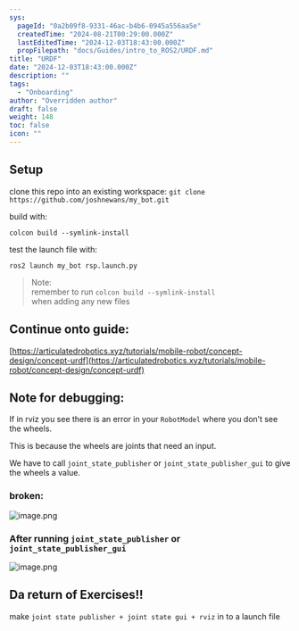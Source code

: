 ```yaml
---
sys:
  pageId: "0a2b09f8-9331-46ac-b4b6-0945a556aa5e"
  createdTime: "2024-08-21T00:29:00.000Z"
  lastEditedTime: "2024-12-03T18:43:00.000Z"
  propFilepath: "docs/Guides/intro_to_ROS2/URDF.md"
title: "URDF"
date: "2024-12-03T18:43:00.000Z"
description: ""
tags:
  - "Onboarding"
author: "Overridden author"
draft: false
weight: 148
toc: false
icon: ""
---
```


## Setup

clone this repo into an existing workspace:
`git clone https://github.com/joshnewans/my_bot.git`

build with:

`colcon build --symlink-install`

test the launch file with:

`ros2 launch my_bot rsp.launch.py`

> Note:  
> remember to run `colcon build --symlink-install`  
> when adding any new files

## Continue onto guide:

[https://articulatedrobotics.xyz/tutorials/mobile-robot/concept-design/concept-urdf](https://articulatedrobotics.xyz/tutorials/mobile-robot/concept-design/concept-urdf)

## Note for debugging:

If in rviz you see there is an error in your `RobotModel` where you don’t see the wheels.

This is because the wheels are joints that need an input. 

We have to call `joint_state_publisher` or `joint_state_publisher_gui` to give the wheels a value.

### broken:

![image.png](https://prod-files-secure.s3.us-west-2.amazonaws.com/d518164a-d88e-44d1-a4ee-3adb3bd8bce0/96a1d089-1f17-4dbf-8563-f2aef56a4d37/image.png?X-Amz-Algorithm=AWS4-HMAC-SHA256&X-Amz-Content-Sha256=UNSIGNED-PAYLOAD&X-Amz-Credential=ASIAZI2LB466566S3ANZ%2F20250226%2Fus-west-2%2Fs3%2Faws4_request&X-Amz-Date=20250226T181110Z&X-Amz-Expires=3600&X-Amz-Security-Token=IQoJb3JpZ2luX2VjECoaCXVzLXdlc3QtMiJIMEYCIQDploy0jZRoiuDKf8hzYxW9YVYjwFlFwjLTiAFx55qkFAIhAMcG2VU3xUmT7oOL3Bp6b%2Fn31Kdd8%2BXKzOi27jt5RYV6Kv8DCGMQABoMNjM3NDIzMTgzODA1Igww6Omg5bfOxzCayowq3APSVxJqQyg80XtqAXoKDHXr2S2VBjKjYV4kwUiBP%2F4bsDs3bwbEiotiIwtsbXie1jwOLeWm1LfOfOaxOg9iIAx8vLUmMF60c3ZrZ901EVG%2BmGtUk44qy0yuccdcL6x%2F5wI8yT6NB6lnsbM%2B7nFPS77o1sZuTYxfa0024Cwb1DN%2B8mKDg08ovENmvmWorzfc8kgGVKZH12hMdwh0HLnhNHZrYDjgfYayqRIK4R0iuG%2BeU%2FWZzGERklw4ERecqJijDdsjtb5u0v1eKxVZHfdd4SD%2BAOyHZ2R4M2BWm1ujYtUMGKOcJlsy7IZB99sSiTF49AcOGnJGCNwkIzWktbwdnWQkrRSN2mtGhqT7Vwcin2nFydyWOg7tKwiKjpOrm6ltZJF63vVqXOLLle9SApUWuq%2FAf8%2Bwpq3IWEDdkiqolUnS22uz3dKInSdckbZXIzhHOMieRmMorRrIxjYCDOjRdDVFpsa9yh%2Futo%2FCSzgKozwcdDc%2BCMclltgNUlGgXSd5XHEb3Fb8WEAUEF3DJ5YFtjZAyRob7Q7uicZOHGgtdotlnootdnKV7A7x0UlYUu2AFoLB6KQP7orRcbScF2esMmLXCNVdXsJ78iZsFvyfCk55AHiZn8D35hmFOfKj%2FjDVqf29BjqkAfz1TXrEkHbtnMsH2QRuqrZdevm582XhlbA4kbyx5TRpbH%2FmFtUKbXRyGkT%2FpfdO019fv6Tv7oOx4qiejT6ob4eF6%2FX32agDnyPb8kfC2Ux%2BWm54p%2FkLfdSDGaecaZqnhVYTG%2FMT6WVY2lO%2FnlnjD%2FsWCWvj6G39x%2BNNFxvfHwRgCGT6mph2n8QgCYCWujd2y1elL%2FZ38rg%2B4EcL3VqHkcDKjgaa&X-Amz-Signature=7786da6f3cee73b0600c197d14c1516ec98278d356b14e6e08a37c70414a12b9&X-Amz-SignedHeaders=host&x-id=GetObject)

### After running `joint_state_publisher` or `joint_state_publisher_gui`

![image.png](https://prod-files-secure.s3.us-west-2.amazonaws.com/d518164a-d88e-44d1-a4ee-3adb3bd8bce0/130c99c7-1b0b-4031-9953-844fc3950ff4/image.png?X-Amz-Algorithm=AWS4-HMAC-SHA256&X-Amz-Content-Sha256=UNSIGNED-PAYLOAD&X-Amz-Credential=ASIAZI2LB466566S3ANZ%2F20250226%2Fus-west-2%2Fs3%2Faws4_request&X-Amz-Date=20250226T181110Z&X-Amz-Expires=3600&X-Amz-Security-Token=IQoJb3JpZ2luX2VjECoaCXVzLXdlc3QtMiJIMEYCIQDploy0jZRoiuDKf8hzYxW9YVYjwFlFwjLTiAFx55qkFAIhAMcG2VU3xUmT7oOL3Bp6b%2Fn31Kdd8%2BXKzOi27jt5RYV6Kv8DCGMQABoMNjM3NDIzMTgzODA1Igww6Omg5bfOxzCayowq3APSVxJqQyg80XtqAXoKDHXr2S2VBjKjYV4kwUiBP%2F4bsDs3bwbEiotiIwtsbXie1jwOLeWm1LfOfOaxOg9iIAx8vLUmMF60c3ZrZ901EVG%2BmGtUk44qy0yuccdcL6x%2F5wI8yT6NB6lnsbM%2B7nFPS77o1sZuTYxfa0024Cwb1DN%2B8mKDg08ovENmvmWorzfc8kgGVKZH12hMdwh0HLnhNHZrYDjgfYayqRIK4R0iuG%2BeU%2FWZzGERklw4ERecqJijDdsjtb5u0v1eKxVZHfdd4SD%2BAOyHZ2R4M2BWm1ujYtUMGKOcJlsy7IZB99sSiTF49AcOGnJGCNwkIzWktbwdnWQkrRSN2mtGhqT7Vwcin2nFydyWOg7tKwiKjpOrm6ltZJF63vVqXOLLle9SApUWuq%2FAf8%2Bwpq3IWEDdkiqolUnS22uz3dKInSdckbZXIzhHOMieRmMorRrIxjYCDOjRdDVFpsa9yh%2Futo%2FCSzgKozwcdDc%2BCMclltgNUlGgXSd5XHEb3Fb8WEAUEF3DJ5YFtjZAyRob7Q7uicZOHGgtdotlnootdnKV7A7x0UlYUu2AFoLB6KQP7orRcbScF2esMmLXCNVdXsJ78iZsFvyfCk55AHiZn8D35hmFOfKj%2FjDVqf29BjqkAfz1TXrEkHbtnMsH2QRuqrZdevm582XhlbA4kbyx5TRpbH%2FmFtUKbXRyGkT%2FpfdO019fv6Tv7oOx4qiejT6ob4eF6%2FX32agDnyPb8kfC2Ux%2BWm54p%2FkLfdSDGaecaZqnhVYTG%2FMT6WVY2lO%2FnlnjD%2FsWCWvj6G39x%2BNNFxvfHwRgCGT6mph2n8QgCYCWujd2y1elL%2FZ38rg%2B4EcL3VqHkcDKjgaa&X-Amz-Signature=8726693d57817d1adf4465f2b30ed7dc88de7b8f53a5e6698f0ed006cc68e235&X-Amz-SignedHeaders=host&x-id=GetObject)

## Da return of Exercises!!

make `joint state publisher + joint state gui + rviz` in to a launch file

